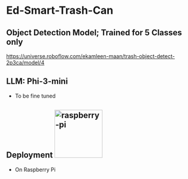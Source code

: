 # Ed-Smart-Trash-Can

## Object Detection Model; Trained for 5 Classes only 
https://universe.roboflow.com/ekamleen-maan/trash-object-detect-2p3ca/model/4

## LLM:  Phi-3-mini
- To be fine tuned

## Deployment <img width="128" height="128" alt="raspberry-pi" src="https://github.com/user-attachments/assets/fdf8a411-f23f-4d54-99c1-8e4b5c3efd6b" />

- On Raspberry Pi 
 
